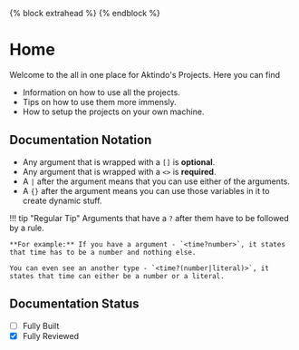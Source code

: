 {% block extrahead %}
  <meta property="og:type" content="website" />
  <meta property="og:title" content="Aktindo Docs" />
  <meta property="og:description" content="The official documentation for all Aktindo's Projects." />
  <meta content="#4051b6" data-react-helmet="true" name="theme-color">
{% endblock %}

# Home

Welcome to the all in one place for Aktindo's Projects. Here you can find

- Information on how to use all the projects.
- Tips on how to use them more immensly.
- How to setup the projects on your own machine.

## Documentation Notation

- Any argument that is wrapped with a `[]` is **optional**.
- Any argument that is wrapped with a `<>` is **required**.
- A `|` after the argument means that you can use either of the arguments.
- A `{}` after the argument means you can use those variables in it to create dynamic stuff.

!!! tip "Regular Tip"
    Arguments that have a `?` after them have to be followed by a rule.

    **For example:** If you have a argument - `<time?number>`, it states that time has to be a number and nothing else. 

    You can even see an another type - `<time?(number|literal)>`, it states that time can either be a number or a literal. 

## Documentation Status
- [ ] Fully Built
- [x] Fully Reviewed 